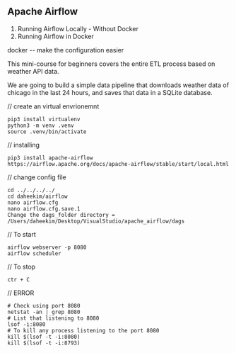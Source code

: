 ## Apache Airflow
1. Running Airflow Locally - Without Docker
2. Running Airflow in Docker

docker -- make the configuration easier

This mini-course for beginners covers the entire ETL process based on weather API data.

We are going to build a simple data pipeline that downloads weather data of chicago in the last 24 hours, and saves that data in a SQLite database.


// create an virtual envrionemnt
```
pip3 install virtualenv
python3 -m venv .venv
source .venv/bin/activate
```

// installing 
```
pip3 install apache-airflow
https://airflow.apache.org/docs/apache-airflow/stable/start/local.html
```

// change config file
```
cd ../../../../
cd daheekim/airflow
nano airflow.cfg
nano airflow.cfg.save.1
Change the dags_folder directory = /Users/daheekim/Desktop/VisualStudio/apache_airflow/dags
```

// To start
```
airflow webserver -p 8080
airflow scheduler
```

// To stop
```
ctr + C
```

// ERROR
```
# Check using port 8080
netstat -an | grep 8080
# List that listening to 8080
lsof -i:8080
# To kill any process listening to the port 8080
kill $(lsof -t -i:8080)
kill $(lsof -t -i:8793)
```